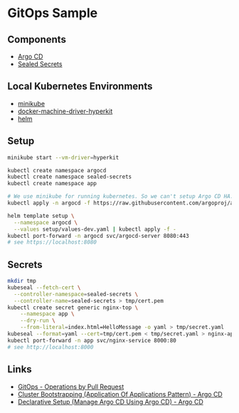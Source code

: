 # GitOps Sample

## Components
- [Argo CD](https://github.com/argoproj/argo-cd)
- [Sealed Secrets](https://github.com/bitnami-labs/sealed-secrets)

## Local Kubernetes Environments
- [minikube](https://github.com/kubernetes/minikube)
- [docker-machine-driver-hyperkit](https://github.com/machine-drivers/docker-machine-driver-hyperkit)
- [helm](https://github.com/helm/helm)

## Setup
```bash
minikube start --vm-driver=hyperkit

kubectl create namespace argocd
kubectl create namespace sealed-secrets
kubectl create namespace app

# We use minikube for running kubernetes. So we can't setup Argo CD HA.
kubectl apply -n argocd -f https://raw.githubusercontent.com/argoproj/argo-cd/v1.0.2/manifests/install.yaml

helm template setup \
  --namespace argocd \
  --values setup/values-dev.yaml | kubectl apply -f -
kubectl port-forward -n argocd svc/argocd-server 8080:443
# see https://localhost:8080
```

## Secrets
```bash
mkdir tmp
kubeseal --fetch-cert \
  --controller-namespace=sealed-secrets \
  --controller-name=sealed-secrets > tmp/cert.pem
kubectl create secret generic nginx-top \
    --namespace app \
    --dry-run \
    --from-literal=index.html=HelloMessage -o yaml > tmp/secret.yaml
kubeseal --format=yaml --cert=tmp/cert.pem < tmp/secret.yaml > nginx-app/sealedsecret.yaml
kubectl port-forward -n app svc/nginx-service 8000:80
# see http://localhost:8000
```

## Links
- [GitOps - Operations by Pull Request](https://www.weave.works/blog/gitops-operations-by-pull-request)
- [Cluster Bootstrapping (Application Of Applications Pattern) - Argo CD](https://argoproj.github.io/argo-cd/operator-manual/cluster-bootstrapping/#application-of-applications-pattern)
- [Declarative Setup (Manage Argo CD Using Argo CD) - Argo CD](https://argoproj.github.io/argo-cd/operator-manual/declarative-setup/#manage-argo-cd-using-argo-cd)
